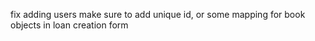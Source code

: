 fix adding users
make sure to add unique id, or some mapping for book objects in loan creation form
